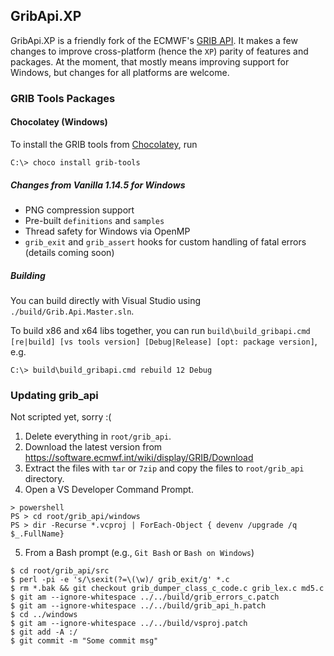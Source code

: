 ## GribApi.XP

GribApi.XP is a friendly fork of the ECMWF's [GRIB API](https://software.ecmwf.int/wiki/display/GRIB/What+is+GRIB-API). It makes a few changes to improve cross-platform (hence the `XP`) parity of features and packages. At the moment, that mostly means improving support for Windows, but changes for all platforms are welcome.

### GRIB Tools Packages

#### Chocolatey (Windows)

To install the GRIB tools from [Chocolatey](https://chocolatey.org/packages/grib-tools), run
```shell
C:\> choco install grib-tools
```

##### Changes from Vanilla 1.14.5 for Windows
* PNG compression support
* Pre-built `definitions` and `samples`
* Thread safety for Windows via OpenMP
* `grib_exit` and `grib_assert` hooks for custom handling of fatal errors (details coming soon)

##### Building
You can build directly with Visual Studio using `./build/Grib.Api.Master.sln`.

To build x86 and x64 libs together, you can run `build\build_gribapi.cmd [re|build] [vs tools version] [Debug|Release] [opt: package version]`, e.g.
```shell
C:\> build\build_gribapi.cmd rebuild 12 Debug
```

### Updating grib_api
Not scripted yet, sorry :(

1. Delete everything in `root/grib_api`.
2. Download the latest version from https://software.ecmwf.int/wiki/display/GRIB/Download
3. Extract the files with `tar` or `7zip` and copy the files to `root/grib_api` directory.
4. Open a VS Developer Command Prompt.
```shell
> powershell
PS > cd root/grib_api/windows
PS > dir -Recurse *.vcproj | ForEach-Object { devenv /upgrade /q $_.FullName}
```
5. From a Bash prompt (e.g., `Git Bash` or `Bash on Windows`)
```shell
$ cd root/grib_api/src
$ perl -pi -e 's/\sexit(?=\(\w)/ grib_exit/g' *.c
$ rm *.bak && git checkout grib_dumper_class_c_code.c grib_lex.c md5.c
$ git am --ignore-whitespace ../../build/grib_errors_c.patch
$ git am --ignore-whitespace ../../build/grib_api_h.patch
$ cd ../windows
$ git am --ignore-whitespace ../../build/vsproj.patch
$ git add -A :/
$ git commit -m "Some commit msg"
```

